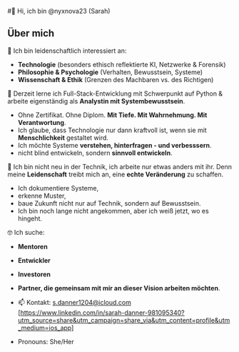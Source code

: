 #👋 Hi, ich bin @nyxnova23 (Sarah)

## Über mich

👀 Ich bin leidenschaftlich interessiert an:
- **Technologie** (besonders ethisch reflektierte KI, Netzwerke & Forensik)
- **Philosophie & Psychologie** (Verhalten, Bewusstsein, Systeme)
- **Wissenschaft & Ethik** (Grenzen des Machbaren vs. des Richtigen)

🌱 Derzeit lerne ich Full-Stack-Entwicklung mit Schwerpunkt auf Python & arbeite eigenständig als **Analystin mit Systembewusstsein**.
-  Ohne Zertifikat. Ohne Diplom. **Mit Tiefe. Mit Wahrnehmung. Mit Verantwortung**.
-  Ich glaube, dass Technologie nur dann kraftvoll ist, wenn sie mit **Menschlichkeit** gestaltet wird.
-  Ich möchte Systeme **verstehen, hinterfragen - und verbesssern**.
-  nicht blind entwickeln, sondern **sinnvoll entwickeln**.
  
🤝 Ich bin nicht neu in der Technik, ich arbeite nur etwas anders mit ihr.
Denn meine **Leidenschaft** treibt mich an, eine **echte Veränderung** zu schaffen.
-  Ich dokumentiere Systeme,
-  erkenne Muster,
-  baue Zukunft nicht nur auf Technik, sondern auf Bewusstsein.
-  Ich bin noch lange nicht angekommen, aber ich weiß jetzt, wo es hingeht.

🤓 Ich suche:
- **Mentoren**
- **Entwickler**
- **Investoren**
- **Partner, die gemeinsam mit mir an dieser Vision arbeiten möchten**.
- 📫 Kontakt: s.danner1204@icloud.com
              [https://www.linkedin.com/in/sarah-danner-981095340?utm_source=share&utm_campaign=share_via&utm_content=profile&utm_medium=ios_app]

- Pronouns: She/Her
